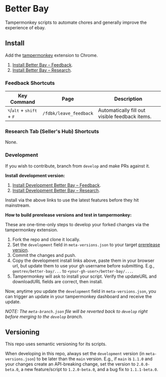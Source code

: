 # Better Bay

Tampermonkey scripts to automate chores and generally improve the experience of ebay.

## Install

Add the [tampermonkey](https://chrome.google.com/webstore/detail/tampermonkey/dhdgffkkebhmkfjojejmpbldmpobfkfo) extension to Chrome.

1. [Install Better Bay – Feedback](https://github.com/geotrev/better-bay/raw/main/dist/feedback.user.js).
2. [Install Better Bay – Research](https://github.com/geotrev/better-bay/raw/main/dist/research.user.js).

### Feedback Shortcuts

| Key Command                                                   | Page                   | Description                                    |
| ------------------------------------------------------------- | ---------------------- | ---------------------------------------------- |
| <kbd>⌥</kbd>/<kbd>alt</kbd> + <kbd>shift</kbd> + <kbd>F</kbd> | `/fdbk/leave_feedback` | Automatically fill out visible feedback items. |

### Research Tab (Seller's Hub) Shortcuts

None.

### Development

If you wish to contribute, branch from `develop` and make PRs against it.

**Install development version:**

1. [Install Development Better Bay – Feedback](https://github.com/geotrev/better-bay/raw/develop/dist/feedback-development.user.js).
2. [Install Development Better Bay – Research](https://github.com/geotrev/better-bay/raw/develop/dist/research-development.user.js).

Install via the above links to use the latest features before they hit mainstream.

**How to build prerelease versions and test in tampermonkey:**

These are one-time-only steps to develop your forked changes via the tampermonkey extension.

1. Fork the repo and clone it locally.
2. Set the `development` field in `meta-versions.json` to your target [prerelease version](#versioning).
3. Commit the changes and push.
4. Copy the development install links above, paste them in your browser url, but update them to use your gh username before submitting. E.g., `geotrev/better-bay/...` to `<your-gh-user>/better-bay/...`.
5. Tampermonkey will ask to install your script. Verify the updateURL and downloadURL fields are correct, then install.

Now, anytime you update the `development` field in `meta-versions.json`, you can trigger an update in your tampermonkey dashboard and receive the update.

_NOTE: The `meta-branch.json` file will be reverted back to `develop` right before merging to the `develop` branch._

## Versioning

This repo uses semantic versioning for its scripts.

When developing in this repo, always set the `development` version (in `meta-versions.json`) to be later than the `main` version. E.g., if `main` is `1.1.0` and your changes create an API-breaking change, set the version to `2.0.0-beta.0`, a new feature/script to `1.2.0-beta.0`, and a bug fix to `1.1.1-beta.0`.
